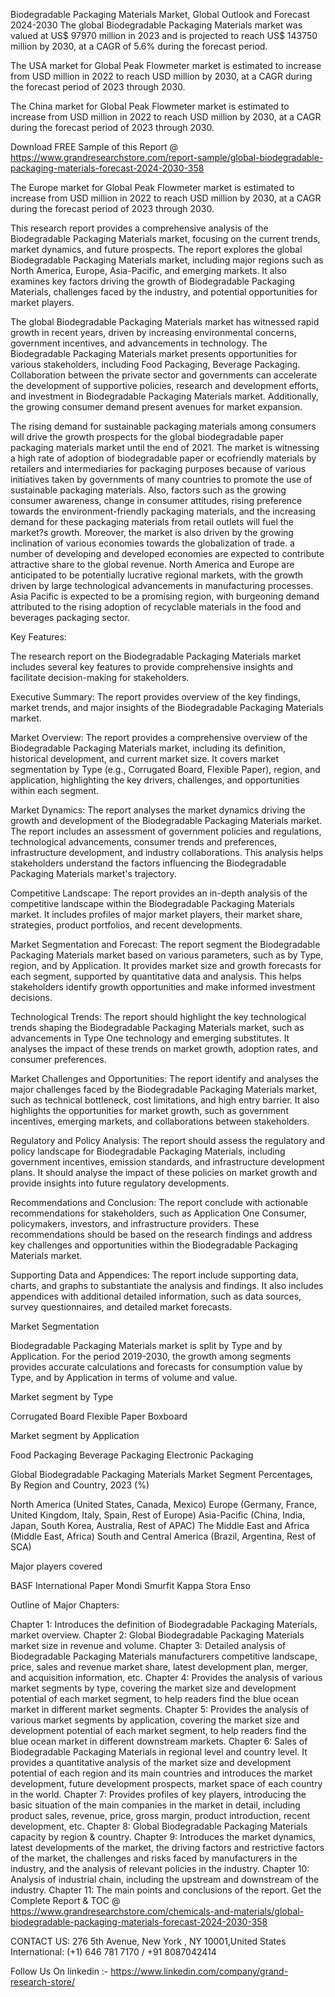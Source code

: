 Biodegradable Packaging Materials Market, Global Outlook and Forecast 2024-2030
The global Biodegradable Packaging Materials market was valued at US$ 97970 million in 2023 and is projected to reach US$ 143750 million by 2030, at a CAGR of 5.6% during the forecast period.

The USA market for Global Peak Flowmeter market is estimated to increase from USD million in 2022 to reach USD million by 2030, at a CAGR during the forecast period of 2023 through 2030.

The China market for Global Peak Flowmeter market is estimated to increase from USD million in 2022 to reach USD million by 2030, at a CAGR during the forecast period of 2023 through 2030.

Download FREE Sample of this Report @ https://www.grandresearchstore.com/report-sample/global-biodegradable-packaging-materials-forecast-2024-2030-358

The Europe market for Global Peak Flowmeter market is estimated to increase from USD million in 2022 to reach USD million by 2030, at a CAGR during the forecast period of 2023 through 2030.

This research report provides a comprehensive analysis of the Biodegradable Packaging Materials market, focusing on the current trends, market dynamics, and future prospects. The report explores the global Biodegradable Packaging Materials market, including major regions such as North America, Europe, Asia-Pacific, and emerging markets. It also examines key factors driving the growth of Biodegradable Packaging Materials, challenges faced by the industry, and potential opportunities for market players.

The global Biodegradable Packaging Materials market has witnessed rapid growth in recent years, driven by increasing environmental concerns, government incentives, and advancements in technology. The Biodegradable Packaging Materials market presents opportunities for various stakeholders, including Food Packaging, Beverage Packaging. Collaboration between the private sector and governments can accelerate the development of supportive policies, research and development efforts, and investment in Biodegradable Packaging Materials market. Additionally, the growing consumer demand present avenues for market expansion.

The rising demand for sustainable packaging materials among consumers will drive the growth prospects for the global biodegradable paper packaging materials market until the end of 2021. The market is witnessing a high rate of adoption of biodegradable paper or ecofriendly materials by retailers and intermediaries for packaging purposes because of various initiatives taken by governments of many countries to promote the use of sustainable packaging materials. Also, factors such as the growing consumer awareness, change in consumer attitudes, rising preference towards the environment-friendly packaging materials, and the increasing demand for these packaging materials from retail outlets will fuel the market?s growth. Moreover, the market is also driven by the growing inclination of various economies towards the globalization of trade. a number of developing and developed economies are expected to contribute attractive share to the global revenue. North America and Europe are anticipated to be potentially lucrative regional markets, with the growth driven by large technological advancements in manufacturing processes. Asia Pacific is expected to be a promising region, with burgeoning demand attributed to the rising adoption of recyclable materials in the food and beverages packaging sector.

Key Features:

The research report on the Biodegradable Packaging Materials market includes several key features to provide comprehensive insights and facilitate decision-making for stakeholders.

Executive Summary: The report provides overview of the key findings, market trends, and major insights of the Biodegradable Packaging Materials market.

Market Overview: The report provides a comprehensive overview of the Biodegradable Packaging Materials market, including its definition, historical development, and current market size. It covers market segmentation by Type (e.g., Corrugated Board, Flexible Paper), region, and application, highlighting the key drivers, challenges, and opportunities within each segment.

Market Dynamics: The report analyses the market dynamics driving the growth and development of the Biodegradable Packaging Materials market. The report includes an assessment of government policies and regulations, technological advancements, consumer trends and preferences, infrastructure development, and industry collaborations. This analysis helps stakeholders understand the factors influencing the Biodegradable Packaging Materials market's trajectory.

Competitive Landscape: The report provides an in-depth analysis of the competitive landscape within the Biodegradable Packaging Materials market. It includes profiles of major market players, their market share, strategies, product portfolios, and recent developments.

Market Segmentation and Forecast: The report segment the Biodegradable Packaging Materials market based on various parameters, such as by Type, region, and by Application. It provides market size and growth forecasts for each segment, supported by quantitative data and analysis. This helps stakeholders identify growth opportunities and make informed investment decisions.

Technological Trends: The report should highlight the key technological trends shaping the Biodegradable Packaging Materials market, such as advancements in Type One technology and emerging substitutes. It analyses the impact of these trends on market growth, adoption rates, and consumer preferences.

Market Challenges and Opportunities: The report identify and analyses the major challenges faced by the Biodegradable Packaging Materials market, such as technical bottleneck, cost limitations, and high entry barrier. It also highlights the opportunities for market growth, such as government incentives, emerging markets, and collaborations between stakeholders.

Regulatory and Policy Analysis: The report should assess the regulatory and policy landscape for Biodegradable Packaging Materials, including government incentives, emission standards, and infrastructure development plans. It should analyse the impact of these policies on market growth and provide insights into future regulatory developments.

Recommendations and Conclusion: The report conclude with actionable recommendations for stakeholders, such as Application One Consumer, policymakers, investors, and infrastructure providers. These recommendations should be based on the research findings and address key challenges and opportunities within the Biodegradable Packaging Materials market.

Supporting Data and Appendices: The report include supporting data, charts, and graphs to substantiate the analysis and findings. It also includes appendices with additional detailed information, such as data sources, survey questionnaires, and detailed market forecasts.

Market Segmentation

Biodegradable Packaging Materials market is split by Type and by Application. For the period 2019-2030, the growth among segments provides accurate calculations and forecasts for consumption value by Type, and by Application in terms of volume and value.

Market segment by Type

Corrugated Board
Flexible Paper
Boxboard

Market segment by Application

Food Packaging
Beverage Packaging
Electronic Packaging

Global Biodegradable Packaging Materials Market Segment Percentages, By Region and Country, 2023 (%)

North America (United States, Canada, Mexico)
Europe (Germany, France, United Kingdom, Italy, Spain, Rest of Europe)
Asia-Pacific (China, India, Japan, South Korea, Australia, Rest of APAC)
The Middle East and Africa (Middle East, Africa)
South and Central America (Brazil, Argentina, Rest of SCA)

Major players covered

BASF
International Paper
Mondi
Smurfit Kappa
Stora Enso

Outline of Major Chapters:

Chapter 1: Introduces the definition of Biodegradable Packaging Materials, market overview.
Chapter 2: Global Biodegradable Packaging Materials market size in revenue and volume.
Chapter 3: Detailed analysis of Biodegradable Packaging Materials manufacturers competitive landscape, price, sales and revenue market share, latest development plan, merger, and acquisition information, etc.
Chapter 4: Provides the analysis of various market segments by type, covering the market size and development potential of each market segment, to help readers find the blue ocean market in different market segments.
Chapter 5: Provides the analysis of various market segments by application, covering the market size and development potential of each market segment, to help readers find the blue ocean market in different downstream markets.
Chapter 6: Sales of Biodegradable Packaging Materials in regional level and country level. It provides a quantitative analysis of the market size and development potential of each region and its main countries and introduces the market development, future development prospects, market space of each country in the world.
Chapter 7: Provides profiles of key players, introducing the basic situation of the main companies in the market in detail, including product sales, revenue, price, gross margin, product introduction, recent development, etc.
Chapter 8: Global Biodegradable Packaging Materials capacity by region & country.
Chapter 9: Introduces the market dynamics, latest developments of the market, the driving factors and restrictive factors of the market, the challenges and risks faced by manufacturers in the industry, and the analysis of relevant policies in the industry.
Chapter 10: Analysis of industrial chain, including the upstream and downstream of the industry.
Chapter 11: The main points and conclusions of the report.
Get the Complete Report & TOC @ https://www.grandresearchstore.com/chemicals-and-materials/global-biodegradable-packaging-materials-forecast-2024-2030-358

CONTACT US:
276 5th Avenue, New York , NY 10001,United States
International: (+1) 646 781 7170 / +91 8087042414

Follow Us On linkedin :- https://www.linkedin.com/company/grand-research-store/

